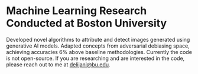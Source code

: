 # Machine Learning Research Conducted at Boston University

Developed novel algorithms to attribute and detect images generated using generative AI models. Adapted concepts from adversarial debiasing space, achieving accuracies 6% above baseline methodologies. Currently the code is not open-source. If you are researching and are interested in the code, please reach out to me at delijani@bu.edu.
